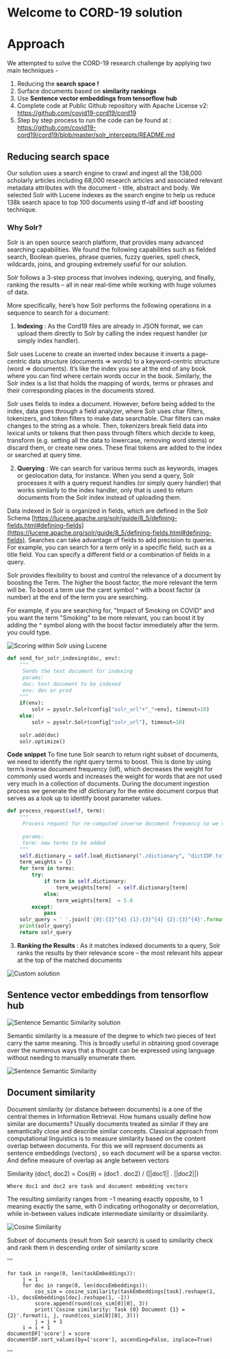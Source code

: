 # Welcome to CORD-19 solution

# Approach

We attempted to solve the CORD-19 research challenge by applying two main techniques - 

 1. Reducing the **search space !**
 2. Surface documents based on **similarity rankings**
 3. Use **Sentence vector embeddings from tensorflow hub**
 4. Complete code at Public Github repository with Apache License v2: https://github.com/covid19-cord19/cord19
 5. Step by step process to run the code can be found at : https://github.com/covid19-cord19/cord19/blob/master/solr_intercepts/README.md

## Reducing search space

Our solution uses a search engine to crawl and ingest all the 138,000 scholarly articles including 68,000 research articles and associated relevant metadata attributes with the document - title, abstract and body. We selected Solr with Lucene indexes as the search engine to help us reduce 138k search space to top 100 documents using tf-idf and idf boosting technique.

### Why Solr?

Solr is an open source search platform, that provides many advanced searching capabilities. We found the following capabilities such as fielded search, Boolean queries, phrase queries, fuzzy queries, spell check, wildcards, joins, and grouping extremely useful for our solution.

Solr follows a 3-step process that involves indexing, querying, and finally, ranking the results – all in near real-time while working with huge volumes of data.

More specifically, here’s how Solr performs the following operations in a sequence to search for a document:

 1. **Indexing** : As the Cord19 files are already in JSON format, we can upload them directly to Solr by calling the index request handler (or simply index handler). 
 
Solr uses Lucene to create an inverted index because it inverts a page-centric data structure (documents ⇒ words) to a keyword-centric structure (word ⇒ documents). It’s like the index you see at the end of any book where you can find where certain words occur in the book. Similarly, the Solr index is a list that holds the mapping of words, terms or phrases and their corresponding places in the documents stored.

Solr uses fields to index a document. However, before being added to the index, data goes through a field analyzer, where Solr uses char filters, tokenizers, and token filters to make data searchable. Char filters can make changes to the string as a whole. Then, tokenizers break field data into lexical units or tokens that then pass through filters which decide to keep, transform (e.g. setting all the data to lowercase, removing word stems) or discard them, or create new ones. These final tokens are added to the index or searched at query time. 

 2. **Querying** : We can search for various terms such as keywords, images or geolocation data, for instance. When you send a query, Solr processes it with a query request handles (or simply query handler) that works similarly to the index handler, only that is used to return documents from the Solr index instead of uploading them.  
 
Data indexed in Solr is organized in fields, which are  defined in the Solr Schema [https://lucene.apache.org/solr/guide/8_5/defining-fields.html#defining-fields](https://lucene.apache.org/solr/guide/8_5/defining-fields.html#defining-fields). Searches can take advantage of fields to add precision to queries. For example, you can search for a term only in a specific field, such as a title field. You can specify a different field or a combination of fields in a query.

Solr provides flexibility to boost and control the relevance of a document by boosting the Term. The higher the boost factor, the more relevant the term will be. To boost a term use the caret symbol ^ with a boost factor (a number) at the end of the term you are searching.

For example, if you are searching for, "Impact of Smoking on COVID" and you want the term "Smoking" to be more relevant, you can boost it by adding the ^ symbol along with the boost factor immediately after the term. you could type.

                                               
![Scoring within Solr using Lucene](https://github.com/covid19-cord19/cord19/blob/master/images/Lucene_scoring.png)

```python
def send_for_solr_indexing(doc, env):
    """
     Sends the text document for indexing
     params:
     doc: text document to be indexed
     env: dev or prod
    """
    if(env):
        solr = pysolr.Solr(config["solr_url"+"_"+env], timeout=10)
    else:
        solr = pysolr.Solr(config["solr_url"], timeout=10)
   
    solr.add(doc)
    solr.optimize()  

```

**Code snippet**
To fine tune Solr search to return right subset of documents, we need to identify the right query terms to boost.  This is done by using term’s inverse document frequency (idf), which decreases the weight for commonly used words and increases the weight for words that are not used very much in a collection of documents.
During the document ingestion process we generate the idf dictionary for the entire document corpus that serves as a look up to identify boost parameter values.


```python
def process_request(self, term):
    """
     Process request for re-computed inverse document frequency so we can boost query terms.
     
     params:
     term: new terms to be added
    """
    self.dictionary = self.load_dictionary("./dictionary", "dictIDF.txt")
    term_weights = {}
    for term in terms:
        try:
            if term in self.dictionary:
                term_weights[term]  = self.dictionary[term]
            else:
                term_weights[term]  = 5.0
        except:
            pass
    solr_query = ' '.join(['{0}:{3}^{4} {1}:{3}^{4} {2}:{3}^{4}'.format("body", "abstract", "title", term, term_weights[term]) for term in terms])
    print(solr_query)
    return solr_query
```

 3. **Ranking the Results** : As it matches indexed documents to a query, Solr ranks the results by their relevance score – the most relevant hits appear at the top of the matched documents


![Custom solution](https://github.com/covid19-cord19/cord19/blob/master/images/covid19_2.png)


  
## Sentence vector embeddings from tensorflow hub

![Sentence Semantic Similarity solution](https://github.com/covid19-cord19/cord19/blob/master/images/Tf-hub_sentence_semantic_similarity.png)

Semantic similarity is a measure of the degree to which two pieces of text carry the same meaning. This is broadly useful in obtaining good coverage over the numerous ways that a thought can be expressed using language without needing to manually enumerate them.

![Sentence Semantic Similarity](https://github.com/covid19-cord19/cord19/blob/master/images/sentence_embedding.png)

## Document similarity 

Document similarity (or distance between documents) is a one of the central themes in Information Retrieval. How humans usually define how similar are documents? Usually documents treated as similar if they are semantically close and describe similar concepts. 
Classical approach from computational linguistics is to measure similarity based on the content overlap between documents. For this we will represent documents as sentence embeddings (vectors) , so each document will be a sparse vector. And define measure of overlap as angle between vectors

Similarity (doc1, doc2) = Cos(θ) = (doc1 . doc2) / (||doc1|| . ||doc2||)

	Where doc1 and doc2 are task and document embedding vectors

The resulting similarity ranges from −1 meaning exactly opposite, to 1 meaning exactly the same, with 0 indicating orthogonality or decorrelation, while in-between values indicate intermediate similarity or dissimilarity.

![Cosine Similarity](https://github.com/covid19-cord19/cord19/blob/master/images/cosine_similarity.png)

Subset of documents (result from Solr search) is used to similarity check and rank them in descending order of similarity score

'''

    for task in range(0, len(taskEmbeddings)):
         j = 1
         for doc in range(0, len(docsEmbeddings)):
             cos_sim = cosine_similarity(taskEmbeddings[task].reshape(1, -1), docsEmbeddings[doc].reshape(1, -1))
             score.append(round(cos_sim[0][0], 3))
             print('Cosine similarity: Task {0} Document {1} = {2}'.format(i, j, round(cos_sim[0][0], 3)))
             j = j + 1
         i = i + 1
    documentDF['score'] = score
    documentDF.sort_values(by=['score'], ascending=False, inplace=True)

'''


